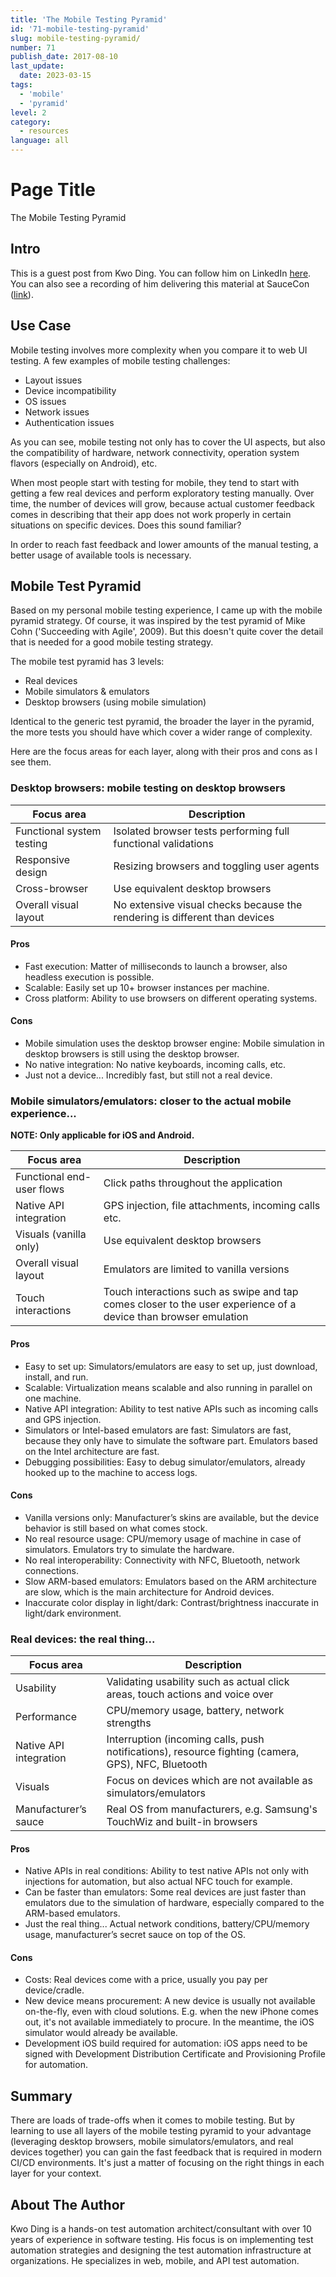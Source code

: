 ```yaml
---
title: 'The Mobile Testing Pyramid'
id: '71-mobile-testing-pyramid'
slug: mobile-testing-pyramid/
number: 71
publish_date: 2017-08-10
last_update:
  date: 2023-03-15
tags:
  - 'mobile'
  - 'pyramid'
level: 2
category: 
  - resources
language: all
---
```


# Page Title

The Mobile Testing Pyramid

## Intro

This is a guest post from Kwo Ding. You can follow him on LinkedIn [here](https://www.linkedin.com/in/kwoding/). You can also see a recording of him delivering this material at SauceCon ([link](https://www.youtube.com/watch?v=ACP6N1L62AU)).

## Use Case

Mobile testing involves more complexity when you compare it to web UI testing. A few examples of mobile testing challenges:

- Layout issues
- Device incompatibility
- OS issues
- Network issues
- Authentication issues

As you can see, mobile testing not only has to cover the UI aspects, but also the compatibility of hardware, network connectivity, operation system flavors (especially on Android), etc.

When most people start with testing for mobile, they tend to start with getting a few real devices and perform exploratory testing manually. Over time, the number of devices will grow, because actual customer feedback comes in describing that their app does not work properly in certain situations on specific devices. Does this sound familiar?

In order to reach fast feedback and lower amounts of the manual testing, a better usage of available tools is necessary.

## Mobile Test Pyramid

Based on my personal mobile testing experience, I came up with the mobile pyramid strategy. Of course, it was inspired by the test pyramid of Mike Cohn ('Succeeding with Agile', 2009). But this doesn't quite cover the detail that is needed for a good mobile testing strategy.

The mobile test pyramid has 3 levels:

- Real devices
- Mobile simulators & emulators
- Desktop browsers (using mobile simulation)


Identical to the generic test pyramid, the broader the layer in the pyramid, the more tests you should have which cover a wider range of complexity.

Here are the focus areas for each layer, along with their pros and cons as I see them.

### Desktop browsers: mobile testing on desktop browsers

| Focus area                | Description                                                                |
| ------------------------- | -------------------------------------------------------------------------- |
| Functional system testing | Isolated browser tests performing full functional validations              |
| Responsive design         | Resizing browsers and toggling user agents                                 |
| Cross-browser             | Use equivalent desktop browsers                                            |
| Overall visual layout     | No extensive visual checks because the rendering is different than devices |

#### Pros

- Fast execution: Matter of milliseconds to launch a browser, also headless execution is possible.
- Scalable: Easily set up 10+ browser instances per machine.
- Cross platform: Ability to use browsers on different operating systems.

#### Cons

- Mobile simulation uses the desktop browser engine: Mobile simulation in desktop browsers is still using the desktop browser.
- No native integration: No native keyboards, incoming calls, etc.
- Just not a device... Incredibly fast, but still not a real device.

### Mobile simulators/emulators: closer to the actual mobile experience...

**NOTE: Only applicable for iOS and Android.**

| Focus area                | Description                                                                                                     |
| ------------------------- | --------------------------------------------------------------------------------------------------------------- |
| Functional end-user flows | Click paths throughout the application                                                                          |
| Native API integration    | GPS injection, file attachments, incoming calls etc.                                                            |
| Visuals (vanilla only)    | Use equivalent desktop browsers                                                                                 |
| Overall visual layout     | Emulators are limited to vanilla versions                                                                       |
| Touch interactions        | Touch interactions such as swipe and tap comes closer to the user experience of a device than browser emulation |

#### Pros

- Easy to set up: Simulators/emulators are easy to set up, just download, install, and run.
- Scalable: Virtualization means scalable and also running in parallel on one machine.
- Native API integration: Ability to test native APIs such as incoming calls and GPS injection.
- Simulators or Intel-based emulators are fast: Simulators are fast, because they only have to simulate the software part. Emulators based on the Intel architecture are fast.
- Debugging possibilities: Easy to debug simulator/emulators, already hooked up to the machine to access logs.

#### Cons

- Vanilla versions only: Manufacturer’s skins are available, but the device behavior is still based on what comes stock.
- No real resource usage: CPU/memory usage of machine in case of simulators. Emulators try to simulate the hardware.
- No real interoperability: Connectivity with NFC, Bluetooth, network connections.
- Slow ARM-based emulators: Emulators based on the ARM architecture are slow, which is the main architecture for Android devices.
- Inaccurate color display in light/dark: Contrast/brightness inaccurate in light/dark environment.

### Real devices: the real thing...

| Focus area             | Description                                                                                        |
| ---------------------- | -------------------------------------------------------------------------------------------------- |
| Usability              | Validating usability such as actual click areas, touch actions and voice over                      |
| Performance            | CPU/memory usage, battery, network strengths                                                       |
| Native API integration | Interruption (incoming calls, push notifications), resource fighting (camera, GPS), NFC, Bluetooth |
| Visuals                | Focus on devices which are not available as simulators/emulators                                   |
| Manufacturer’s sauce   | Real OS from manufacturers, e.g. Samsung's TouchWiz and built-in browsers                          |

#### Pros

- Native APIs in real conditions: Ability to test native APIs not only with injections for automation, but also actual NFC touch for example.
- Can be faster than emulators: Some real devices are just faster than emulators due to the simulation of hardware, especially compared to the ARM-based emulators.
- Just the real thing... Actual network conditions, battery/CPU/memory usage, manufacturer’s secret sauce on top of the OS.

#### Cons

- Costs: Real devices come with a price, usually you pay per device/cradle.
- New device means procurement: A new device is usually not available on-the-fly, even with cloud solutions. E.g. when the new iPhone comes out, it's not available immediately to procure. In the meantime, the iOS simulator would already be available.
- Development iOS build required for automation: iOS apps need to be signed with Development Distribution Certificate and Provisioning Profile for automation.

## Summary

There are loads of trade-offs when it comes to mobile testing. But by learning to use all layers of the mobile testing pyramid to your advantage (leveraging desktop browsers, mobile simulators/emulators, and real devices together) you can gain the fast feedback that is required in modern CI/CD environments. It's just a matter of focusing on the right things in each layer for your context.

## About The Author

Kwo Ding is a hands-on test automation architect/consultant with over 10 years of experience in software testing. His focus is on implementing test automation strategies and designing the test automation infrastructure at organizations. He specializes in web, mobile, and API test automation.
